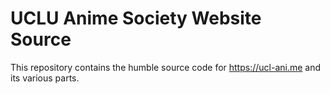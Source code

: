 # UCLU Anime Society Website Source

This repository contains the humble source code for https://ucl-ani.me and its various parts.